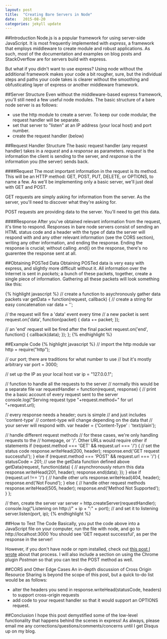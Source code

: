 ```yaml
---
layout: post
title:  "Creating Bare Servers in Node"
date:   2015-08-20
categories: jekyll update
---
```

##Introduction
Node.js is a popular framework for using server-side JavaScript. It is most frequently implemented with *express*, a framework that employs middleware to create module and robust applications. As such, most of the documentation and examples on blog posts and StackOverflow are for servers build with express.

But what if you didn't want to use express? Using node without the additional framework makes your code a bit rougher, sure, but the individual steps and paths your code takes is clearer without the smoothing and obfusticating layer of express or another middleware framework.

##Server Structure
Even without the middleware-based express framework, you'll still need a few useful node modules. The basic structure of a bare node server is as follows:

* use the http module to create a server. To keep our code modular, the request handler will be separate.
* set that server to "listen" at an IP address (your local host) and port number.
* create the request handler (below)

##Request Handler Structure
The basic request handler (any request handler) takes in a 
*request* and a *response* as parameters. *request* is the information the client is sending to the server, and *response* is the information you (the server) sends back. 

####Request
The most important information in the request is its method. This will be an HTTP method: GET, POST, PUT, DELETE, or OPTIONS, to name a few. As we'll be implementing only a basic server, we'll just deal with GET and POST.

GET requests are simply asking for information from the server. As the server, you'll need to discover what they're asking for.

POST requests are providing data to the server. You'll need to get this data.

####Response
After you've obtained relevant information from the request, it's time to respond. Responses in bare node servers consist of sending an HTML status code and a header with the type of data the server will respond with and any other relevant information (see the CORS section), writing any other information, and ending the response. Ending the response is crucial; without calling .end() on the response, there's no guarentee the response sent at all.

##Obtaining POSTed Data
Obtaining POSTed data is very easy with express, and slightly more difficult without it. All information over the Internet is sent in *packets*; a bunch of these packets, together, create a single piece of information. Gathering all these packets will look something like this:

{% highlight javascript %}
// create a function to asychronously gather data packets
var getData = function(request, callback) {
  // create a string for easy concatenation
  var data = '';

  // the request will fire a 'data' event every time
  // a new packet is sent
  request.on('data', function(packet) {
    data += packet;
  });

  // an 'end' request will be fired after the final packet
  request.on('end', function() {
    callback(data);
  });
};
{% endhighlight %}

##Example Code
{% highlight javascript %}
// import the http module
var http = require("http");

// our port; there are traditions for what number to use
// but it's mostly arbitrary
var port = 3000;

// set up the IP as your local host
var ip = "127.0.0.1";

// function to handle all the requests to the server
// normally this would be a separate file
var requestHandler = function(request, response) {
  // print the a basic account of every request sent to the server
  console.log("Serving request type "+request.method+" for url "+request.url);

  // every response needs a header; ours is simple
  // and just includes 'content-type'
  // content-type will change depending on the data that
  // your server will respond with.
  var header = {'Content-Type' : 'text/plain'};

  // handle different request methods
  // for these cases, we're only handling requests to the
  // homepage, or '/'. Other URLs would require other if statements
  if (request.method === 'GET' && request.url === '/') {
    // set the status code
    response.writeHead(200, header);
    response.end('GET request successful');
  } else if (request.method === 'POST' && request.url === '/') {
    statusCode = 201;
    // use the getData function defined above
    getData(request, function(data) {
      // asynchronously return this data
      response.writeHead(201, header);
      response.end(data);
    });
  } else if (request.url !== '/') {
     // handle other urls
     response.writeHead(404, header);
     response.end('Not Found');
  } else {
     // handle other request methods
    response.writeHead(505, header);
    response.end('Method Not Supported');
  }
};

// then, create the server
var server = http.createServer(requestHandler);
console.log("Listening on http://" + ip + ":" + port);
// and set it to listening
server.listen(port, ip);
{% endhighlight %}

##How to Test The Code
Basically, you put the code above into a JavaScript file on your computer, run the file with node, and go to http://localhost:3000 You should see 'GET request successful', as per the response in the server!

However, if you don't have node or npm installed, check out [this post I wrote](https://kstrack-grose.github.io/jekyll/update/2015/08/20/testing-your-server.html) about that process. I will also include a section on using the Chrome plugin *Postman* so that you can test the POST method as well.

##CORS and Other Edge Cases
An in-depth discussion of Cross Origin Resource Sharing is beyond the scope of this post, but a quick to-do list would be as follows:

* alter the headers you send in response.writeHead(statusCode, headers) to support cross-origin requests
* add code to your request handler so that it would support an OPTIONS request. 

##Conclusion
I hope this post demystified some of the low-level functionality that happens behind the scenes in express! As always, please email me any corrections/questions/comments/concerns until I get Disqus up on my blog.